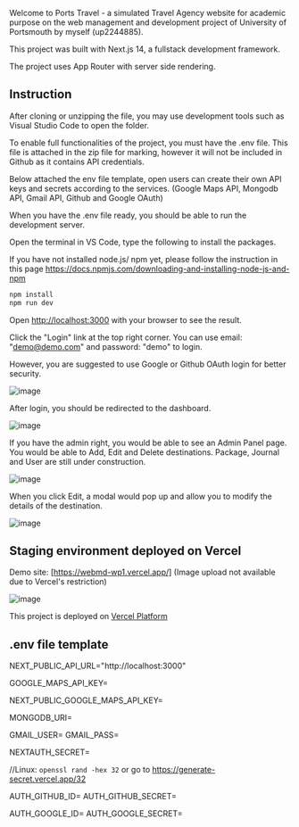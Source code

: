 Welcome to Ports Travel - a simulated Travel Agency website for academic purpose on the web management and development project of University of Portsmouth by myself (up2244885).

This project was built with Next.js 14, a fullstack development framework.

The project uses App Router with server side rendering.

## Instruction

After cloning or unzipping the file, you may use development tools such as Visual Studio Code to open the folder.

To enable full functionalities of the project, you must have the .env file. This file is attached in the zip file for marking, however it will not be included in Github as it contains API credentials.

Below attached the env file template, open users can create their own API keys and secrets according to the services. (Google Maps API, Mongodb API, Gmail API, Github and Google OAuth)

When you have the .env file ready, you should be able to run the development server.

Open the terminal in VS Code, type the following to install the packages.

If you have not installed node.js/ npm yet, please follow the instruction in this page https://docs.npmjs.com/downloading-and-installing-node-js-and-npm

```bash
npm install
npm run dev
```

Open [http://localhost:3000](http://localhost:3000) with your browser to see the result.

Click the "Login" link at the top right corner. You can use email: "demo@demo.com" and password: "demo" to login.

However, you are suggested to use Google or Github OAuth login for better security.

![image](https://github.com/alexchu-dev/webmd-wp1/assets/61229735/f52ae314-fc48-4d73-bbea-e2c54acb02ff)


After login, you should be redirected to the dashboard.

![image](https://github.com/alexchu-dev/webmd-wp1/assets/61229735/1217c819-6beb-4fc2-8837-ffe7957f57a1)


If you have the admin right, you would be able to see an Admin Panel page. You would be able to Add, Edit and Delete destinations. Package, Journal and User are still under construction.

![image](https://github.com/alexchu-dev/webmd-wp1/assets/61229735/eea01b4c-b8dd-4159-b970-e697353e1b2e)

When you click Edit, a modal would pop up and allow you to modify the details of the destination.

![image](https://github.com/alexchu-dev/webmd-wp1/assets/61229735/1cf7b77c-6e81-42e9-8c97-74ac24cc1bfe)


## Staging environment deployed on Vercel

Demo site: [https://webmd-wp1.vercel.app/] (Image upload not available due to Vercel's restriction)

![image](https://github.com/alexchu-dev/webmd-wp1/assets/61229735/38b6fe9a-c289-4be1-a7bd-181a89751d06)

This project is deployed on [Vercel Platform](https://vercel.com/)


## .env file template

NEXT_PUBLIC_API_URL="http://localhost:3000"

GOOGLE_MAPS_API_KEY=

NEXT_PUBLIC_GOOGLE_MAPS_API_KEY=

MONGODB_URI=

GMAIL_USER=
GMAIL_PASS=

NEXTAUTH_SECRET=

//Linux: `openssl rand -hex 32` or go to https://generate-secret.vercel.app/32

AUTH_GITHUB_ID=
AUTH_GITHUB_SECRET=

AUTH_GOOGLE_ID=
AUTH_GOOGLE_SECRET=
